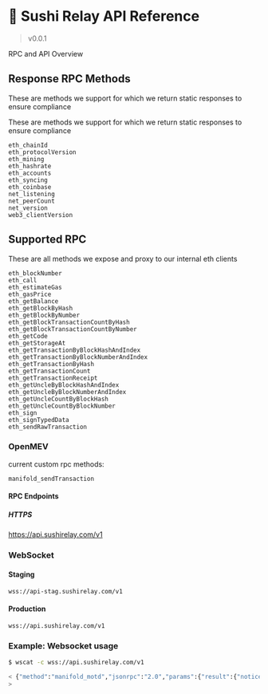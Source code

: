 # 📐 Sushi Relay API Reference


> v0.0.1

RPC and API Overview 


## Response RPC Methods

These are methods we support for which we return static responses to ensure compliance

These are methods we support for which we return static responses to ensure compliance 
 ```
eth_chainId 
eth_protocolVersion 
eth_mining 
eth_hashrate 
eth_accounts 
eth_syncing 
eth_coinbase 
net_listening 
net_peerCount 
net_version 
web3_clientVersion 
 ```
 
## Supported RPC

These are all methods we expose and proxy  to our internal eth clients 
 ```
eth_blockNumber 
eth_call 
eth_estimateGas 
eth_gasPrice 
eth_getBalance 
eth_getBlockByHash 
eth_getBlockByNumber 
eth_getBlockTransactionCountByHash 
eth_getBlockTransactionCountByNumber 
eth_getCode 
eth_getStorageAt 
eth_getTransactionByBlockHashAndIndex 
eth_getTransactionByBlockNumberAndIndex 
eth_getTransactionByHash 
eth_getTransactionCount 
eth_getTransactionReceipt 
eth_getUncleByBlockHashAndIndex 
eth_getUncleByBlockNumberAndIndex 
eth_getUncleCountByBlockHash 
eth_getUncleCountByBlockNumber 
eth_sign   
eth_signTypedData   
eth_sendRawTransaction   
 ```
 
### OpenMEV

current custom rpc methods: 

```
manifold_sendTransaction   
```


#### RPC Endpoints

##### HTTPS
https://api.sushirelay.com/v1
 

### WebSocket


#### Staging

```
wss://api-stag.sushirelay.com/v1
```

#### Production

```
wss://api.sushirelay.com/v1
```

### Example: Websocket usage

```sh
$ wscat -c wss://api.sushirelay.com/v1
```
```sh
< {"method":"manifold_motd","jsonrpc":"2.0","params":{"result":{"notice":"THIS IS A NOTICE OF MONITORING OF MANIFOLD FINANCE, INC NETWORK INFORMATION SYSTEMS  By logging into Manifold Finance, Inc computer systems, you acknowledge and consent to monitoring of this system.  Network Policy <https://docs.manifoldfinance.com/network/policy>  By using this network, you certify that you have read, understand, and agree to abide by the Rules of Behavior for Manifold Finance Network Platform."}}}
>
```


